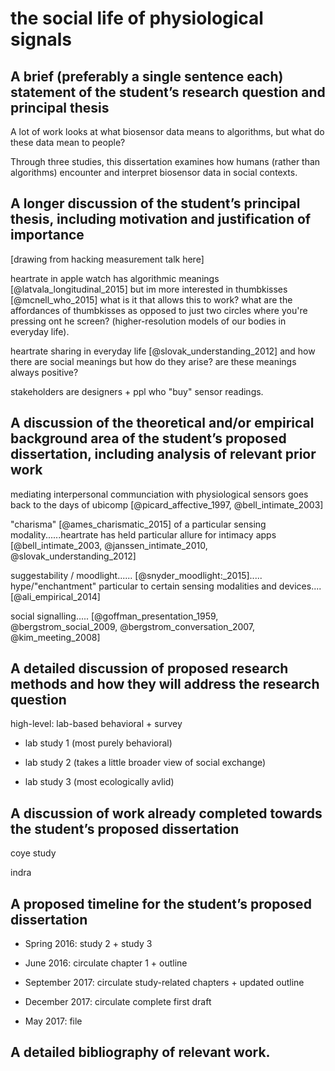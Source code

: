 # the social life of physiological signals

## A brief (preferably a single sentence each) statement of the student’s research question and principal thesis

A lot of work looks at what biosensor data means to algorithms, but what do these data mean to people? 

Through three studies, this dissertation examines how humans (rather than algorithms) encounter and interpret biosensor data in social contexts.

## A longer discussion of the student’s principal thesis, including motivation and justification of importance

[drawing from hacking measurement talk here]

heartrate in apple watch 
has algorithmic meanings [@latvala_longitudinal_2015]
but im more interested in thumbkisses [@mcnell_who_2015]
what is it that allows this to work? what are the affordances of thumbkisses as opposed to just two circles where you're pressing ont he screen? (higher-resolution models of our bodies in everyday life).

heartrate sharing in everyday life [@slovak_understanding_2012] and how there are social meanings
but how do they arise?
are these meanings always positive?

stakeholders are 
designers +
ppl who "buy" sensor readings.

## A discussion of the theoretical and/or empirical background area of the student’s proposed dissertation, including analysis of relevant prior work

mediating interpersonal communciation with physiological sensors goes back to the days of ubicomp [@picard_affective_1997, @bell_intimate_2003]

"charisma" [@ames_charismatic_2015] of a particular sensing modality......heartrate has held particular allure for intimacy apps [@bell_intimate_2003, @janssen_intimate_2010, @slovak_understanding_2012]

suggestability / moodlight...... [@snyder_moodlight:_2015]..... hype/"enchantment" particular to certain sensing modalities and devices....[@ali_empirical_2014]

social signalling..... [@goffman_presentation_1959, @bergstrom_social_2009, @bergstrom_conversation_2007, @kim_meeting_2008]

## A detailed discussion of proposed research methods and how they will address the research question

high-level: lab-based behavioral + survey

- lab study 1 (most purely behavioral)

- lab study 2 (takes a little broader view of social exchange)

- lab study 3 (most ecologically avlid)


## A discussion of work already completed towards the student’s proposed dissertation

coye study

indra


## A proposed timeline for the student’s proposed dissertation

- Spring 2016: study 2 + study 3

- June 2016: circulate chapter 1 + outline

- September 2017: circulate study-related chapters + updated outline

- December 2017: circulate complete first draft

- May 2017: file 

## A detailed bibliography of relevant work.
